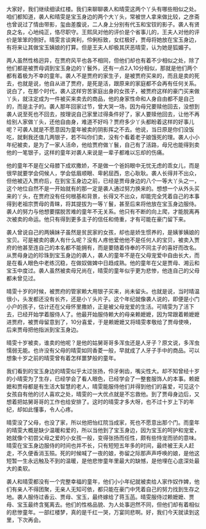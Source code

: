 
大家好，我们继续细读红楼。我们来聊聊袭人和晴雯这两个丫头有哪些相似之处。咱们都知道，袭人和晴雯是宝玉身边的两个大丫头，常被世人拿来做比较，之彦斋也曾说过了情由带影，玺由差腹说，二人身上分别有代玉和宝钗的影子。袭人有贤良之名，心地纯正，恪尽职守。王熙凤对他的评价是个省事儿的，王夫人对他的评价是笨笨的倒好。晴雯言谈爽利，伶俐标致，女红极好，贾母将她放在宝玉身边，有将来让其做宝玉姨娘的打算。但是王夫人却极其厌恶晴雯，认为她是狐媚子。

两人虽然性格迥异，在贾府风平也各不相同，但他们却也有着不少相似之处，除了他们都是被贾母调到宝玉身边的丫鬟外，还有一点2人10分相似，那就是他们两个都有着极为不幸的童年。袭人不是贾府的家生子，是被贾府买来的，而且是卖的死去，也就是说，他自从进了贾府，是死是活，跟原来的家庭都不会再有任何关系。说白了，在那个时代，袭人这样穷苦家庭出身的女孩子，被贾府这样的豪门买来做丫头，就注定成为一件被买来卖去的商品，他的身家性命和人身自由都不是自己的，而是主子的。袭人那年回家过节，曾大哭一场，因为母兄要赎他回去，没想到袭人说至死也不回去，按理说自己家里过得条件好了，家人要赎他回去，让他不再给别人家做丫头，还他自由身，难道不好吗？贾府多少丫头都盼着这样的好事儿呢？可袭人就是不愿意因为童年被卖的阴影挥之不去。他说，当日原是你们没饭吃，就剩我还值几两银子，若不叫你们卖，没有个看着老子娘饿死的理。袭人小小年纪被卖，是为了一家人活命，他给贾府做丫鬟，自己有了活路，母兄也能得到卖他的一笔银子，这样的童年对袭人来说是一辈子都难以忘却的伤痛。

他的童年不是在父母膝下成欢撒娇，不是做一个爸妈眼中无忧无虑的乖女儿，而是很早就要学会伺候人，学会低眉顺眼、卑躬屈西，忠心耿耿。袭人长得并不出众，但他被迈入贾府后，在到宝玉身边之前，已经是贾母身边的八个一等大丫头之一，这个地位自然不是一开始就有的那一定是袭人通过努力换来的。想想一个从外头买来的丫头，在贾府没有任何根基和背景，长得又不出众，却能完全凭着自己的本事得到老祖宗贾母的青睐，将其提拔为一等丫鬟，甚至后来将他放在宝玉身边服侍。袭人的努力与他想要摆脱苦难的童年不无关系。他只有不断的向上爬，才能脱离再次被卖的命运。他只有得到更多主子的信任和倚重，才有可能在豪门留下来。

袭人曾说自己的两姨妹子虽然是贫民家的女孩，却也是娇生惯养的，是姨爹姨娘的宝贝。可是被卖的袭人有什么呢？没有人疼他爱他他不是任何人的宝贝，被卖入贾府的他甚至连自己的本名都不能拥有，而是要随着侍奉的不同主子的喜好而改名。从贾母身边的珍珠到宝玉身边的袭人，袭人的童年不是在父母宠爱中自由长大，而是在看人眼色中老练沉稳，在做奴做婢中日趋成熟。他的童年在父是贾母、湘云和宝玉中度过。袭人虽然被卖母兄尚在，晴雯的童年似乎更为悲惨，他连自己的父母都未曾见过。

晴雯十岁的时候，被贾府的管家赖大用银子买来，尚未留头。也就是说，当时晴温很小，头发都还没有长齐，还是小丫头片子。这个年纪就像袭人说的，即便是小门小户的孩子，估计还在父母怀里撒娇，正是被父母宠爱的生活。可晴雯为了活下去，已经开始学着服侍人了。他最开始服侍赖大的母亲赖嬷嬷，因为常跟着赖嬷嬷进贾府，被贾母留意到了，10分喜爱，于是赖嬷嬷又将晴雯孝敬给了贾母使唤，后来贾母把他指派到宝玉身边。

晴雯十岁被卖，谁卖的他呢？是他的姑舅哥哥多浑虫还是人牙子？原文说，多浑虫懦弱无能。也许没有父母的晴雯如同香菱一般，早就成了人牙子手中的商品。可以想象十岁之前的晴雯曾有着怎样噩梦般的童年。

我们看到的宝玉身边的晴雯似乎太过张扬，伶牙俐齿，嘴尖性大。却不知曾经十岁的小晴雯为了生存，已经学会了看人眼色，已经学会了一整套服饰人的本事。赖嬷嬷和贾母都是有生活大智慧的老人，晴雯能服侍他们并得到他们的喜爱，可见这个女孩自有他的讨人喜欢之处，晴雯的一大优点就是不忘救他。到了贾母身边后，又想着把姑舅哥哥的工作也给安排了。这时的晴雯才多大呀，也不过十岁上下的年纪，却如此懂事，令人心疼。

晴雯没了父母，也没了家，所以他把怡红院当成家，死也不愿意出那个门。而童年的晴雯大概是缺少温暖和爱的，所以当他到了宝玉身边，因为宝玉的呵护和宠爱，她就像个初尝父母之爱的小女孩一般，变得张扬而任性，颇有些恃宠而骄的意味。晴雯在宝玉身边服侍的时间也并不长，只有短短五年多的时间，最终被王夫人赶走，不久便香消玉殒。死的时候喊了一夜的娘，弥留之际那声声呼唤的娘，是他这短暂一生永远触及不到的温暖，是他悲惨童年里最大的缺憾，是他埋在心底深处最大的柔软。

袭人和晴雯都没有一个完整幸福的童年，他们小小年纪就被卖给人家作奴作婢，他们有亲人不得团聚，无亲人无知可依，都只能在豪门中凭着自己的努力找到生存之地。袭人服侍过香云、贾母、宝玉，最终嫁给了蒋玉菡。晴雯服侍过赖嬷嬷、贾母、宝玉最终含冤离去。他们的性格品貌、为人处事迥然不同，但他们却有着相似的悲惨童年。一部红楼梦，真的是千红一哭，万宴同悲啊。好，我们今天就读到这里，下次再会。



